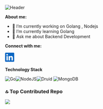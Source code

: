 ![Header](https://github.com/marikann/marikann/assets/79652547/a82d977c-c26f-4970-9a9a-602318cd2286)


**About me:**

- 🔭 I’m currently working on Golang , Nodejs
- 🌱 I’m currently learning Golang
- 💬 Ask me about Backend Development


**Connect with me:**

<code style="background: transparent;"><a href="https://www.linkedin.com/in/muhammet-arikan/" target="_blank"><img src="https://raw.githubusercontent.com/shashankdeshpande/github-profile-generator/main/logos/linkedin.svg" height="30" /></a></code>

**Technology Stack**

![Go](https://img.shields.io/badge/go-%2300ADD8.svg?style=for-the-badge&logo=go&logoColor=white)![NodeJS](https://img.shields.io/badge/node.js-6DA55F?style=for-the-badge&logo=node.js&logoColor=white)![Druid](https://camo.githubusercontent.com/671ee6cca6aa1b5a894d9136a752111b26d2cc6d9044804b08eb05ca4dc3d07e/68747470733a2f2f696d672e736869656c64732e696f2f7374617469632f76313f7374796c653d666f722d7468652d6261646765266d6573736167653d4170616368652b447275696426636f6c6f723d323232323232266c6f676f3d4170616368652b4472756964266c6f676f436f6c6f723d323946314642266c6162656c3d)  ![MongoDB](https://img.shields.io/badge/MongoDB-%234ea94b.svg?style=for-the-badge&logo=mongodb&logoColor=white) 



### 🔝 Top Contributed Repo
![](https://github-contributor-stats.vercel.app/api?username=marikann&limit=2&theme=dark&combine_all_yearly_contributions=true)
